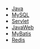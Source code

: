 - <a href="java.md">Java</a>
- <a href="mysql.md">MySQL</a>
- <a href="servlet.md">Servlet</a>
- <a href="javaweb.md">JavaWeb</a>
- <a href="mybatis.md">MyBatis</a>
- <a href="redis/index.md">Redis</a>
